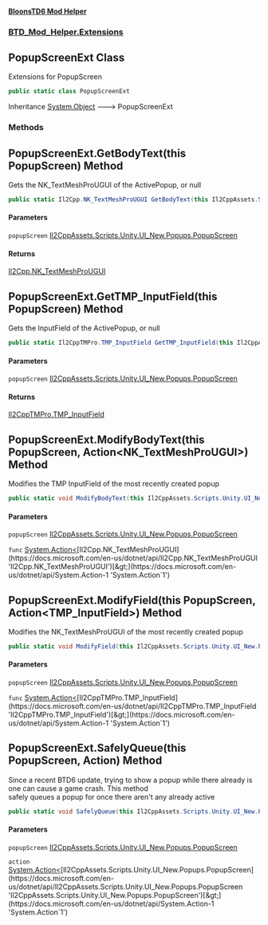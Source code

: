 #### [BloonsTD6 Mod Helper](README.md 'README')
### [BTD_Mod_Helper.Extensions](README.md#BTD_Mod_Helper.Extensions 'BTD_Mod_Helper.Extensions')

## PopupScreenExt Class

Extensions for PopupScreen

```csharp
public static class PopupScreenExt
```

Inheritance [System.Object](https://docs.microsoft.com/en-us/dotnet/api/System.Object 'System.Object') &#129106; PopupScreenExt
### Methods

<a name='BTD_Mod_Helper.Extensions.PopupScreenExt.GetBodyText(thisIl2CppAssets.Scripts.Unity.UI_New.Popups.PopupScreen)'></a>

## PopupScreenExt.GetBodyText(this PopupScreen) Method

Gets the NK_TextMeshProUGUI of the ActivePopup, or null

```csharp
public static Il2Cpp.NK_TextMeshProUGUI GetBodyText(this Il2CppAssets.Scripts.Unity.UI_New.Popups.PopupScreen popupScreen);
```
#### Parameters

<a name='BTD_Mod_Helper.Extensions.PopupScreenExt.GetBodyText(thisIl2CppAssets.Scripts.Unity.UI_New.Popups.PopupScreen).popupScreen'></a>

`popupScreen` [Il2CppAssets.Scripts.Unity.UI_New.Popups.PopupScreen](https://docs.microsoft.com/en-us/dotnet/api/Il2CppAssets.Scripts.Unity.UI_New.Popups.PopupScreen 'Il2CppAssets.Scripts.Unity.UI_New.Popups.PopupScreen')

#### Returns
[Il2Cpp.NK_TextMeshProUGUI](https://docs.microsoft.com/en-us/dotnet/api/Il2Cpp.NK_TextMeshProUGUI 'Il2Cpp.NK_TextMeshProUGUI')

<a name='BTD_Mod_Helper.Extensions.PopupScreenExt.GetTMP_InputField(thisIl2CppAssets.Scripts.Unity.UI_New.Popups.PopupScreen)'></a>

## PopupScreenExt.GetTMP_InputField(this PopupScreen) Method

Gets the InputField of the ActivePopup, or null

```csharp
public static Il2CppTMPro.TMP_InputField GetTMP_InputField(this Il2CppAssets.Scripts.Unity.UI_New.Popups.PopupScreen popupScreen);
```
#### Parameters

<a name='BTD_Mod_Helper.Extensions.PopupScreenExt.GetTMP_InputField(thisIl2CppAssets.Scripts.Unity.UI_New.Popups.PopupScreen).popupScreen'></a>

`popupScreen` [Il2CppAssets.Scripts.Unity.UI_New.Popups.PopupScreen](https://docs.microsoft.com/en-us/dotnet/api/Il2CppAssets.Scripts.Unity.UI_New.Popups.PopupScreen 'Il2CppAssets.Scripts.Unity.UI_New.Popups.PopupScreen')

#### Returns
[Il2CppTMPro.TMP_InputField](https://docs.microsoft.com/en-us/dotnet/api/Il2CppTMPro.TMP_InputField 'Il2CppTMPro.TMP_InputField')

<a name='BTD_Mod_Helper.Extensions.PopupScreenExt.ModifyBodyText(thisIl2CppAssets.Scripts.Unity.UI_New.Popups.PopupScreen,System.Action_Il2Cpp.NK_TextMeshProUGUI_)'></a>

## PopupScreenExt.ModifyBodyText(this PopupScreen, Action<NK_TextMeshProUGUI>) Method

Modifies the TMP InputField of the most recently created popup

```csharp
public static void ModifyBodyText(this Il2CppAssets.Scripts.Unity.UI_New.Popups.PopupScreen popupScreen, System.Action<Il2Cpp.NK_TextMeshProUGUI> func);
```
#### Parameters

<a name='BTD_Mod_Helper.Extensions.PopupScreenExt.ModifyBodyText(thisIl2CppAssets.Scripts.Unity.UI_New.Popups.PopupScreen,System.Action_Il2Cpp.NK_TextMeshProUGUI_).popupScreen'></a>

`popupScreen` [Il2CppAssets.Scripts.Unity.UI_New.Popups.PopupScreen](https://docs.microsoft.com/en-us/dotnet/api/Il2CppAssets.Scripts.Unity.UI_New.Popups.PopupScreen 'Il2CppAssets.Scripts.Unity.UI_New.Popups.PopupScreen')

<a name='BTD_Mod_Helper.Extensions.PopupScreenExt.ModifyBodyText(thisIl2CppAssets.Scripts.Unity.UI_New.Popups.PopupScreen,System.Action_Il2Cpp.NK_TextMeshProUGUI_).func'></a>

`func` [System.Action&lt;](https://docs.microsoft.com/en-us/dotnet/api/System.Action-1 'System.Action`1')[Il2Cpp.NK_TextMeshProUGUI](https://docs.microsoft.com/en-us/dotnet/api/Il2Cpp.NK_TextMeshProUGUI 'Il2Cpp.NK_TextMeshProUGUI')[&gt;](https://docs.microsoft.com/en-us/dotnet/api/System.Action-1 'System.Action`1')

<a name='BTD_Mod_Helper.Extensions.PopupScreenExt.ModifyField(thisIl2CppAssets.Scripts.Unity.UI_New.Popups.PopupScreen,System.Action_Il2CppTMPro.TMP_InputField_)'></a>

## PopupScreenExt.ModifyField(this PopupScreen, Action<TMP_InputField>) Method

Modifies the NK_TextMeshProUGUI of the most recently created popup

```csharp
public static void ModifyField(this Il2CppAssets.Scripts.Unity.UI_New.Popups.PopupScreen popupScreen, System.Action<Il2CppTMPro.TMP_InputField> func);
```
#### Parameters

<a name='BTD_Mod_Helper.Extensions.PopupScreenExt.ModifyField(thisIl2CppAssets.Scripts.Unity.UI_New.Popups.PopupScreen,System.Action_Il2CppTMPro.TMP_InputField_).popupScreen'></a>

`popupScreen` [Il2CppAssets.Scripts.Unity.UI_New.Popups.PopupScreen](https://docs.microsoft.com/en-us/dotnet/api/Il2CppAssets.Scripts.Unity.UI_New.Popups.PopupScreen 'Il2CppAssets.Scripts.Unity.UI_New.Popups.PopupScreen')

<a name='BTD_Mod_Helper.Extensions.PopupScreenExt.ModifyField(thisIl2CppAssets.Scripts.Unity.UI_New.Popups.PopupScreen,System.Action_Il2CppTMPro.TMP_InputField_).func'></a>

`func` [System.Action&lt;](https://docs.microsoft.com/en-us/dotnet/api/System.Action-1 'System.Action`1')[Il2CppTMPro.TMP_InputField](https://docs.microsoft.com/en-us/dotnet/api/Il2CppTMPro.TMP_InputField 'Il2CppTMPro.TMP_InputField')[&gt;](https://docs.microsoft.com/en-us/dotnet/api/System.Action-1 'System.Action`1')

<a name='BTD_Mod_Helper.Extensions.PopupScreenExt.SafelyQueue(thisIl2CppAssets.Scripts.Unity.UI_New.Popups.PopupScreen,System.Action_Il2CppAssets.Scripts.Unity.UI_New.Popups.PopupScreen_)'></a>

## PopupScreenExt.SafelyQueue(this PopupScreen, Action<PopupScreen>) Method

Since a recent BTD6 update, trying to show a popup while there already is one can cause a game crash. This method  
safely queues a popup for once there aren't any already active

```csharp
public static void SafelyQueue(this Il2CppAssets.Scripts.Unity.UI_New.Popups.PopupScreen popupScreen, System.Action<Il2CppAssets.Scripts.Unity.UI_New.Popups.PopupScreen> action);
```
#### Parameters

<a name='BTD_Mod_Helper.Extensions.PopupScreenExt.SafelyQueue(thisIl2CppAssets.Scripts.Unity.UI_New.Popups.PopupScreen,System.Action_Il2CppAssets.Scripts.Unity.UI_New.Popups.PopupScreen_).popupScreen'></a>

`popupScreen` [Il2CppAssets.Scripts.Unity.UI_New.Popups.PopupScreen](https://docs.microsoft.com/en-us/dotnet/api/Il2CppAssets.Scripts.Unity.UI_New.Popups.PopupScreen 'Il2CppAssets.Scripts.Unity.UI_New.Popups.PopupScreen')

<a name='BTD_Mod_Helper.Extensions.PopupScreenExt.SafelyQueue(thisIl2CppAssets.Scripts.Unity.UI_New.Popups.PopupScreen,System.Action_Il2CppAssets.Scripts.Unity.UI_New.Popups.PopupScreen_).action'></a>

`action` [System.Action&lt;](https://docs.microsoft.com/en-us/dotnet/api/System.Action-1 'System.Action`1')[Il2CppAssets.Scripts.Unity.UI_New.Popups.PopupScreen](https://docs.microsoft.com/en-us/dotnet/api/Il2CppAssets.Scripts.Unity.UI_New.Popups.PopupScreen 'Il2CppAssets.Scripts.Unity.UI_New.Popups.PopupScreen')[&gt;](https://docs.microsoft.com/en-us/dotnet/api/System.Action-1 'System.Action`1')